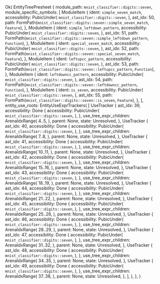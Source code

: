 Ok(
    EntityTreePresheet {
        module_path: `mnist_classifier::digits::seven`,
        module_specific_symbols: [
            ModuleItem {
                ident: `simple_seven_match`,
                accessibility: PubicUnder(
                    `mnist_classifier::digits::seven`,
                ),
                ast_idx: 50,
                path: FormPath(`mnist_classifier::digits::seven::simple_seven_match`, `Feature`),
            },
            ModuleItem {
                ident: `simple_leftdown_pattern`,
                accessibility: PubicUnder(
                    `mnist_classifier::digits::seven`,
                ),
                ast_idx: 51,
                path: FormPath(`mnist_classifier::digits::seven::simple_leftdown_pattern`, `Function`),
            },
            ModuleItem {
                ident: `special_seven_match`,
                accessibility: PubicUnder(
                    `mnist_classifier::digits::seven`,
                ),
                ast_idx: 52,
                path: FormPath(`mnist_classifier::digits::seven::special_seven_match`, `Feature`),
            },
            ModuleItem {
                ident: `leftupcc_pattern`,
                accessibility: PubicUnder(
                    `mnist_classifier::digits::seven`,
                ),
                ast_idx: 53,
                path: FormPath(`mnist_classifier::digits::seven::leftupcc_pattern`, `Function`),
            },
            ModuleItem {
                ident: `leftdowncc_pattern`,
                accessibility: PubicUnder(
                    `mnist_classifier::digits::seven`,
                ),
                ast_idx: 54,
                path: FormPath(`mnist_classifier::digits::seven::leftdowncc_pattern`, `Function`),
            },
            ModuleItem {
                ident: `is_seven`,
                accessibility: PubicUnder(
                    `mnist_classifier::digits::seven`,
                ),
                ast_idx: 55,
                path: FormPath(`mnist_classifier::digits::seven::is_seven`, `Feature`),
            },
        ],
        entity_use_roots: EntityUseExprTrackers(
            [
                UseTracker {
                    ast_idx: 39,
                    accessibility: Done {
                        accessibility: PubicUnder(
                            `mnist_classifier::digits::seven`,
                        ),
                    },
                    use_tree_expr_children: ArenaIdxRange(
                        4..5,
                    ),
                    parent: None,
                    state: Unresolved,
                },
                UseTracker {
                    ast_idx: 40,
                    accessibility: Done {
                        accessibility: PubicUnder(
                            `mnist_classifier::digits::seven`,
                        ),
                    },
                    use_tree_expr_children: ArenaIdxRange(
                        7..8,
                    ),
                    parent: None,
                    state: Unresolved,
                },
                UseTracker {
                    ast_idx: 41,
                    accessibility: Done {
                        accessibility: PubicUnder(
                            `mnist_classifier::digits::seven`,
                        ),
                    },
                    use_tree_expr_children: ArenaIdxRange(
                        10..11,
                    ),
                    parent: None,
                    state: Unresolved,
                },
                UseTracker {
                    ast_idx: 42,
                    accessibility: Done {
                        accessibility: PubicUnder(
                            `mnist_classifier::digits::seven`,
                        ),
                    },
                    use_tree_expr_children: ArenaIdxRange(
                        15..16,
                    ),
                    parent: None,
                    state: Unresolved,
                },
                UseTracker {
                    ast_idx: 43,
                    accessibility: Done {
                        accessibility: PubicUnder(
                            `mnist_classifier::digits::seven`,
                        ),
                    },
                    use_tree_expr_children: ArenaIdxRange(
                        18..19,
                    ),
                    parent: None,
                    state: Unresolved,
                },
                UseTracker {
                    ast_idx: 44,
                    accessibility: Done {
                        accessibility: PubicUnder(
                            `mnist_classifier::digits::seven`,
                        ),
                    },
                    use_tree_expr_children: ArenaIdxRange(
                        21..22,
                    ),
                    parent: None,
                    state: Unresolved,
                },
                UseTracker {
                    ast_idx: 45,
                    accessibility: Done {
                        accessibility: PubicUnder(
                            `mnist_classifier::digits::seven`,
                        ),
                    },
                    use_tree_expr_children: ArenaIdxRange(
                        25..26,
                    ),
                    parent: None,
                    state: Unresolved,
                },
                UseTracker {
                    ast_idx: 46,
                    accessibility: Done {
                        accessibility: PubicUnder(
                            `mnist_classifier::digits::seven`,
                        ),
                    },
                    use_tree_expr_children: ArenaIdxRange(
                        28..29,
                    ),
                    parent: None,
                    state: Unresolved,
                },
                UseTracker {
                    ast_idx: 47,
                    accessibility: Done {
                        accessibility: PubicUnder(
                            `mnist_classifier::digits::seven`,
                        ),
                    },
                    use_tree_expr_children: ArenaIdxRange(
                        31..32,
                    ),
                    parent: None,
                    state: Unresolved,
                },
                UseTracker {
                    ast_idx: 48,
                    accessibility: Done {
                        accessibility: PubicUnder(
                            `mnist_classifier::digits::seven`,
                        ),
                    },
                    use_tree_expr_children: ArenaIdxRange(
                        34..35,
                    ),
                    parent: None,
                    state: Unresolved,
                },
                UseTracker {
                    ast_idx: 49,
                    accessibility: Done {
                        accessibility: PubicUnder(
                            `mnist_classifier::digits::seven`,
                        ),
                    },
                    use_tree_expr_children: ArenaIdxRange(
                        37..38,
                    ),
                    parent: None,
                    state: Unresolved,
                },
            ],
        ),
    },
)